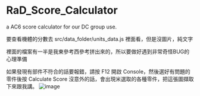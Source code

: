 # RaD_Score_Calculator
a AC6 score calculator for our DC group use.

要查看機體的分數去 src/data_folder/units_data.js 裡面看，但是沒圖片，純文字

裡面的檔案有一半是我東參考西參考拼出來的，所以要做好遇到非常奇怪BUG的心理準備

如果發現有部件不符合的話要報錯，請按 F12 開啟 Console，然後選好有問題的零件後按 Calculate Score
沒意外的話，會出現米選取的各種零件，把這張圖擷取下來跟我講。
![image](https://github.com/user-attachments/assets/63bf9cdf-1988-447b-87a2-66ee975541ef)
